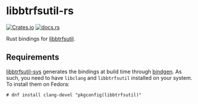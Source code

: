 # libbtrfsutil-rs

[![Crates.io](https://img.shields.io/crates/v/libbtrfsutil)](https://crates.io/crates/libbtrfsutil)
[![docs.rs](https://img.shields.io/docsrs/btrfsutil)](https://docs.rs/libbtrfsutil)

Rust bindings for [libbtrfsutil](https://github.com/kdave/btrfs-progs/tree/master/libbtrfsutil).

## Requirements

[libbtrfsutil-sys](libbtrfsutil-sys) generates the bindings at build time through [bindgen](https://github.com/rust-lang/rust-bindgen). As such, you need to have `libclang` and `libbtrfsutil` installed on your system.
To install them on Fedora:

```
# dnf install clang-devel "pkgconfig(libbtrfsutil)"
```
